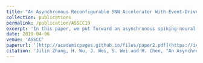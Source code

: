 ```yaml
---
title: "An Asynchronous Reconfigurable SNN Accelerator With Event-Driven Time Step Update"
collection: publications
permalink: /publication/ASSCC19
excerpt: 'In this paper, we put forward an asynchronous spiking neural network (SNN) accelerator with 1024 neurons and 1 million synapses, which is reconfigurable in terms of network connection and neuron parameters. Bundled data asynchronous circuits are adopted to design the neuromorphic computation core and mesh network. Multicast communication is used to transmit packet among and within each core for less packet transmission and better energy efficiency. A novel time step update mechanism, which updates neurons in an event-driven manner without considering the chip-wide activity of other unrelated neurons, is proposed to improve the performance of speed. The SNN accelerator is verified by classifying MNIST handwritten digit with Xilinx VC707 FPGA. The results show that the accelerator achieves 98% accuracy with MINST database, and more than 1 GIPS/W energy efficiency which is 32 times better than previous work.'
date: 2019-04-06
venue: 'ASSCC'
paperurl: '[http://academicpages.github.io/files/paper2.pdf](https://ieeexplore.ieee.org/document/9056903)'
citation: 'Jilin Zhang, H. Wu, J. Wei, S. Wei and H. Chen, "An Asynchronous Reconfigurable SNN Accelerator With Event-Driven Time Step Update," 2019 IEEE Asian Solid-State Circuits Conference (A-SSCC), Macau, Macao, 2019, pp. 213-216, doi: 10.1109/A-SSCC47793.2019.9056903.'
---
```

